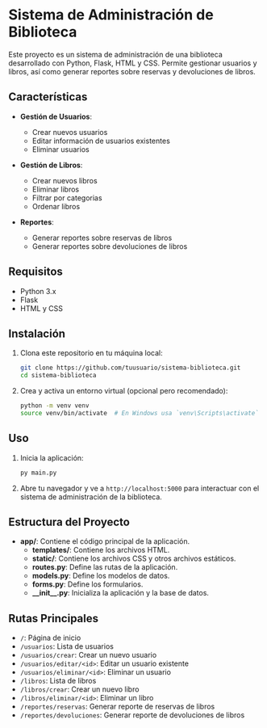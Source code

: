# Sistema de Administración de Biblioteca

Este proyecto es un sistema de administración de una biblioteca desarrollado con Python, Flask, HTML y CSS. Permite gestionar usuarios y libros, así como generar reportes sobre reservas y devoluciones de libros.

## Características

- **Gestión de Usuarios**:

  - Crear nuevos usuarios
  - Editar información de usuarios existentes
  - Eliminar usuarios

- **Gestión de Libros**:

  - Crear nuevos libros
  - Eliminar libros
  - Filtrar por categorias
  - Ordenar libros

- **Reportes**:
  - Generar reportes sobre reservas de libros
  - Generar reportes sobre devoluciones de libros

## Requisitos

- Python 3.x
- Flask
- HTML y CSS

## Instalación

1. Clona este repositorio en tu máquina local:

   ```bash
   git clone https://github.com/tuusuario/sistema-biblioteca.git
   cd sistema-biblioteca
   ```

2. Crea y activa un entorno virtual (opcional pero recomendado):

   ```bash
   python -m venv venv
   source venv/bin/activate  # En Windows usa `venv\Scripts\activate`
   ```

## Uso

1. Inicia la aplicación:

   ```bash
   py main.py
   ```

2. Abre tu navegador y ve a `http://localhost:5000` para interactuar con el sistema de administración de la biblioteca.

## Estructura del Proyecto

- **app/**: Contiene el código principal de la aplicación.
  - **templates/**: Contiene los archivos HTML.
  - **static/**: Contiene los archivos CSS y otros archivos estáticos.
  - **routes.py**: Define las rutas de la aplicación.
  - **models.py**: Define los modelos de datos.
  - **forms.py**: Define los formularios.
  - **\_\_init\_\_.py**: Inicializa la aplicación y la base de datos.

## Rutas Principales

- `/`: Página de inicio
- `/usuarios`: Lista de usuarios
- `/usuarios/crear`: Crear un nuevo usuario
- `/usuarios/editar/<id>`: Editar un usuario existente
- `/usuarios/eliminar/<id>`: Eliminar un usuario
- `/libros`: Lista de libros
- `/libros/crear`: Crear un nuevo libro
- `/libros/eliminar/<id>`: Eliminar un libro
- `/reportes/reservas`: Generar reporte de reservas de libros
- `/reportes/devoluciones`: Generar reporte de devoluciones de libros
